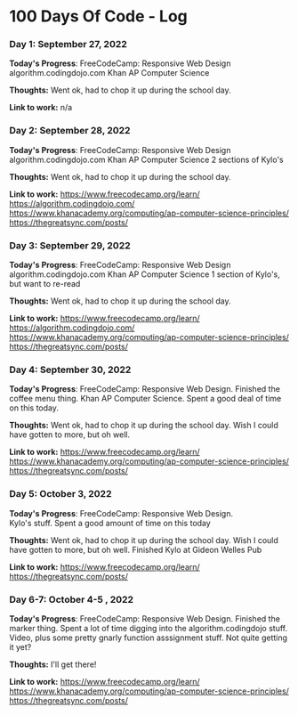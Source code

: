 # 100 Days Of Code - Log

### Day 1: September 27, 2022 

**Today's Progress**: 
FreeCodeCamp: Responsive Web Design
algorithm.codingdojo.com
Khan AP Computer Science

**Thoughts:** Went ok, had to chop it up during the school day.

**Link to work:** n/a

### Day 2: September 28, 2022 

**Today's Progress**: 
FreeCodeCamp: Responsive Web Design
algorithm.codingdojo.com
Khan AP Computer Science
2 sections of Kylo's 

**Thoughts:** Went ok, had to chop it up during the school day.

**Link to work:**
https://www.freecodecamp.org/learn/
https://algorithm.codingdojo.com/
https://www.khanacademy.org/computing/ap-computer-science-principles/
https://thegreatsync.com/posts/

### Day 3: September 29, 2022 

**Today's Progress**: 
FreeCodeCamp: Responsive Web Design
algorithm.codingdojo.com
Khan AP Computer Science
1 section of Kylo's, but want to re-read

**Thoughts:** Went ok, had to chop it up during the school day.

**Link to work:**
https://www.freecodecamp.org/learn/
https://algorithm.codingdojo.com/
https://www.khanacademy.org/computing/ap-computer-science-principles/
https://thegreatsync.com/posts/

### Day 4: September 30, 2022 

**Today's Progress**: 
FreeCodeCamp: Responsive Web Design.   Finished the coffee menu thing.
Khan AP Computer Science.  Spent a good deal of time on this today.


**Thoughts:** Went ok, had to chop it up during the school day.  Wish I could have gotten to more, but oh well.

**Link to work:**
https://www.freecodecamp.org/learn/
https://www.khanacademy.org/computing/ap-computer-science-principles/
https://thegreatsync.com/posts/

### Day 5: October 3, 2022 

**Today's Progress**: 
FreeCodeCamp: Responsive Web Design.   
Kylo's stuff.  Spent a good amount of time on this today


**Thoughts:** Went ok, had to chop it up during the school day.  Wish I could have gotten to more, but oh well.  Finished Kylo at Gideon Welles Pub

**Link to work:**
https://www.freecodecamp.org/learn/
https://thegreatsync.com/posts/

### Day 6-7: October 4-5 , 2022 

**Today's Progress**: 
FreeCodeCamp: Responsive Web Design.   Finished the marker thing.
Spent a lot of time digging into the algorithm.codingdojo stuff.  Video, plus some pretty gnarly function asssignment stuff.  Not quite getting it yet?


**Thoughts:** I'll get there!

**Link to work:**
https://www.freecodecamp.org/learn/
https://www.khanacademy.org/computing/ap-computer-science-principles/
https://thegreatsync.com/posts/

